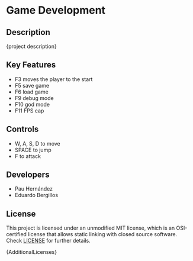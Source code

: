 # Game Development

## Description

{project description}

## Key Features

 - F3 moves the player to the start
 - F5 save game
 - F6 load game
 - F9 debug mode
 - F10 god mode
 - F11 FPS cap
 
## Controls

 - W, A, S, D to move
 - SPACE to jump
 - F to attack

## Developers

 - Pau Hernández
 - Eduardo Bergillos

## License

This project is licensed under an unmodified MIT license, which is an OSI-certified license that allows static linking with closed source software. Check [LICENSE](LICENSE) for further details.

{AdditionalLicenses}

